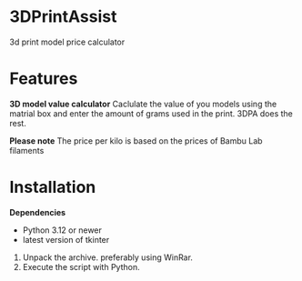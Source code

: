 # 3DPrintAssist
3d print model price calculator

# Features
**3D model value calculator**
Caclulate the value of you models using the matrial box and enter the amount of grams used in the print.
3DPA does the rest.

**Please note**
The price per kilo is based on the prices of Bambu Lab filaments

# Installation
**Dependencies**
- Python 3.12 or newer
- latest version of tkinter

1. Unpack the archive. preferably using WinRar.
2. Execute the script with Python.
